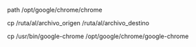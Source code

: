 path /opt/google/chrome/chrome

cp /ruta/al/archivo_origen /ruta/al/archivo_destino

cp /usr/bin/google-chrome /opt/google/chrome/google-chrome

